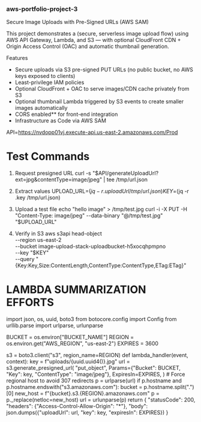 ### aws-portfolio-project-3
Secure Image Uploads with Pre-Signed URLs (AWS SAM)

This project demonstrates a (secure, serverless image upload flow) using AWS API Gateway, Lambda, and S3 — with optional CloudFront CDN + Origin Access Control (OAC) and automatic thumbnail generation.

Features
- Secure uploads via S3 pre-signed PUT URLs (no public bucket, no AWS keys exposed to clients)
- Least-privilege IAM policies
- Optional CloudFront + OAC to serve images/CDN cache privately from S3
- Optional thumbnail Lambda triggered by S3 events to create smaller images automatically
- CORS enabled** for front-end integration
- Infrastructure as Code via AWS SAM

API=https://nvdopp01vj.execute-api.us-east-2.amazonaws.com/Prod

# Test Commands
1) Request presigned URL
curl -s "$API/generateUploadUrl?ext=jpg&contentType=image/jpeg" | tee /tmp/url.json

2) Extract values
UPLOAD_URL=$(jq -r .uploadUrl /tmp/url.json)
KEY=$(jq -r .key /tmp/url.json)

3) Upload a test file
echo "hello image" > /tmp/test.jpg
curl -i -X PUT -H "Content-Type: image/jpeg" --data-binary "@/tmp/test.jpg" "$UPLOAD_URL"

4) Verify in S3
aws s3api head-object \
  --region us-east-2 \
  --bucket image-upload-stack-uploadbucket-h5xocqhpmpno \
  --key "$KEY" \
  --query "{Key:Key,Size:ContentLength,ContentType:ContentType,ETag:ETag}"


# LAMBDA SUMMARIZATION EFFORTS
import json, os, uuid, boto3
from botocore.config import Config
from urllib.parse import urlparse, urlunparse

BUCKET = os.environ["BUCKET_NAME"]
REGION = os.environ.get("AWS_REGION", "us-east-2")
EXPIRES = 3600

s3 = boto3.client("s3", region_name=REGION)
def lambda_handler(event, context):
    key = f"uploads/{uuid.uuid4()}.jpg"
    url = s3.generate_presigned_url(
        "put_object",
        Params={"Bucket": BUCKET, "Key": key, "ContentType": "image/jpeg"},
        ExpiresIn=EXPIRES,
    )
    # Force regional host to avoid 307 redirects
    p = urlparse(url)
    if p.hostname and p.hostname.endswith("s3.amazonaws.com"):
        bucket = p.hostname.split(".")[0]
        new_host = f"{bucket}.s3.{REGION}.amazonaws.com"
        p = p._replace(netloc=new_host)
        url = urlunparse(p)
    return {
        "statusCode": 200,
        "headers": {"Access-Control-Allow-Origin": "*"},
        "body": json.dumps({"uploadUrl": url, "key": key, "expiresIn": EXPIRES})
    }
